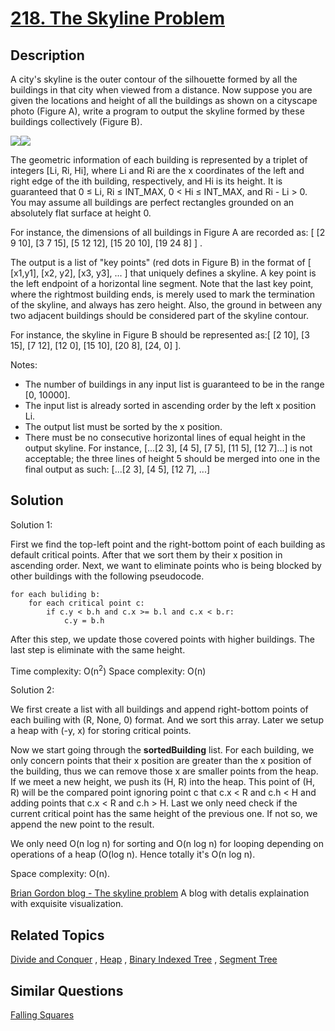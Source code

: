 # [218. The Skyline Problem](https://leetcode.com/problems/the-skyline-problem)

## Description

A city's skyline is the outer contour of the silhouette formed by all the buildings in that city when viewed from a distance. Now suppose you are given the locations and height of all the buildings as shown on a cityscape photo (Figure A), write a program to output the skyline formed by these buildings collectively (Figure B).

![](https://leetcode.com/static/images/problemset/skyline1.jpg)![](https://leetcode.com/static/images/problemset/skyline2.jpg)

The geometric information of each building is represented by a triplet of integers [Li, Ri, Hi], where Li and Ri are the x coordinates of the left and right edge of the ith building, respectively, and Hi is its height. It is guaranteed that 0 ≤ Li, Ri ≤ INT_MAX, 0 < Hi ≤ INT_MAX, and Ri - Li > 0. You may assume all buildings are perfect rectangles grounded on an absolutely flat surface at height 0.

For instance, the dimensions of all buildings in Figure A are recorded as: [ [2 9 10], [3 7 15], [5 12 12], [15 20 10], [19 24 8] ] .

The output is a list of "key points" (red dots in Figure B) in the format of [ [x1,y1], [x2, y2], [x3, y3], ... ] that uniquely defines a skyline. A key point is the left endpoint of a horizontal line segment. Note that the last key point, where the rightmost building ends, is merely used to mark the termination of the skyline, and always has zero height. Also, the ground in between any two adjacent buildings should be considered part of the skyline contour.

For instance, the skyline in Figure B should be represented as:[ [2 10], [3 15], [7 12], [12 0], [15 10], [20 8], [24, 0] ].

Notes:

- The number of buildings in any input list is guaranteed to be in the range [0, 10000].
- The input list is already sorted in ascending order by the left x position Li.
- The output list must be sorted by the x position.
- There must be no consecutive horizontal lines of equal height in the output skyline. For instance, [...[2 3], [4 5], [7 5], [11 5], [12 7]...] is not acceptable; the three lines of height 5 should be merged into one in the final output as such: [...[2 3], [4 5], [12 7], ...]


## Solution

Solution 1:

First we find the top-left point and the right-bottom point of each building as default critical points. After that we sort them by their x position in ascending order. Next, we want to eliminate points who is being blocked by other buildings with the following pseudocode.

```
for each buliding b:
	for each critical point c:
		if c.y < b.h and c.x >= b.l and c.x < b.r:
			c.y = b.h
```

After this step, we update those covered points with higher buildings. The last step is eliminate with the same height.

Time complexity: O(n<sup>2</sup>)
Space complexity: O(n)

Solution 2:

We first create a list with all buildings and append right-bottom points of each builing with (R, None, 0) format. And we sort this array. Later we setup a heap with (-y, x) for storing critical points.

Now we start going through the **sortedBuilding** list. For each building, we only concern points that their x position are greater than the x position of the building, thus we can remove those x are smaller points from the heap. If we meet a new height, we push its (H, R) into the heap. This point of (H, R) will be the compared point ignoring point c that c.x < R and c.h < H and adding points that c.x < R and c.h > H. Last we only need check if the current critical point has the same height of the previous one. If not so, we append the new point to the result.

We only need O(n log n) for sorting and O(n log n) for looping depending on operations of a heap (O(log n). Hence totally it's O(n log n).

Space complexity: O(n).

[Brian Gordon blog - The skyline problem](https://briangordon.github.io/2014/08/the-skyline-problem.html) A blog with detalis explaination with exquisite visualization.

## Related Topics

[Divide and Conquer](https://leetcode.com/tag/divide-and-conquer/) , [Heap](https://leetcode.com/tag/heap/) , [Binary Indexed Tree](https://leetcode.com/tag/binary-indexed-tree/) , [Segment Tree](https://leetcode.com/tag/segment-tree/) 

## Similar Questions

[Falling Squares](https://leetcode.com/problems/falling-squares/)
